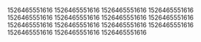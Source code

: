1526465551616
1526465551616
1526465551616
1526465551616
1526465551616
1526465551616
1526465551616
1526465551616
1526465551616
1526465551616
1526465551616
1526465551616
1526465551616
1526465551616
1526465551616